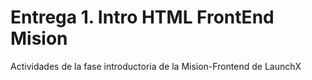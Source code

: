 # Entrega 1. Intro HTML FrontEnd Mision
Actividades de la fase introductoria de la Mision-Frontend de LaunchX

